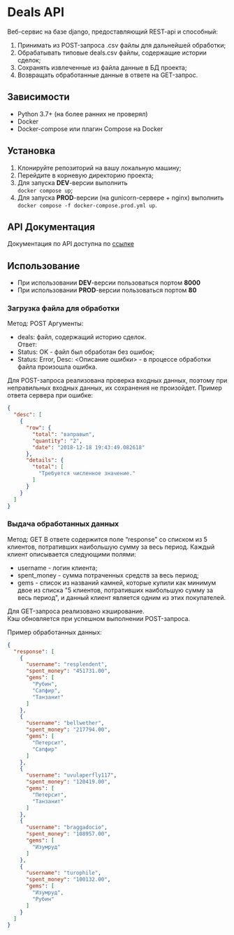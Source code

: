 # Deals API

Веб-сервис на базе django, предоставляющий REST-api и
способный:

1. Принимать из POST-запроса .csv файлы для дальнейшей
обработки;
2. Обрабатывать типовые deals.csv файлы, содержащие истории
сделок;
3. Сохранять извлеченные из файла данные в БД проекта;
4. Возвращать обработанные данные в ответе на GET-запрос.

## Зависимости

- Python 3.7+ (на более ранних не проверял)
- Docker
- Docker-compose или плагин Compose на Docker

## Установка

1. Клонируйте репозиторий на вашу локальную машину;
2. Перейдите в корневую директорию проекта;
3. Для запуска **DEV**-версии выполнить  
`docker compose up`;
4. Для запуска **PROD**-версии (на gunicorn-сервере + nginx) выполнить  
`docker compose -f docker-compose.prod.yml up`.

## API Документация

Документация по API доступна по [ссылке](docs/openapi.yaml)

## Использование

- При использовании **DEV**-версии пользоваться портом **8000**
- При использовании **PROD**-версии пользоваться портом **80**

### Загрузка файла для обработки
Метод: POST
Аргументы:
- deals: файл, содержащий историю сделок.  
Ответ:
- Status: OK - файл был обработан без ошибок;
- Status: Error, Desc: <Описание ошибки> - в процессе
обработки файла произошла ошибка.

Для POST-запроса реализована проверка входных данных,
поэтому при неправильных входных данных, их сохранения 
не произойдет. 
Пример ответа сервера при ошибке:
```json
{
  "desc": [
    {
      "row": {
        "total": "ваправып",
        "quantity": "2",
        "date": "2018-12-18 19:43:49.082618"
      },
      "details": {
        "total": [
          "Требуется численное значение."
        ]
      }
    }
  ]
}
```

### Выдача обработанных данных
Метод: GET
В ответе содержится поле “response” со списком из 5 клиентов,
потративших наибольшую сумму за весь период.
Каждый клиент описывается следующими полями:
- username - логин клиента;
- spent_money - сумма потраченных средств за весь период;
- gems - список из названий камней, которые купили как
минимум двое из списка "5 клиентов, потративших
наибольшую сумму за весь период", и данный клиент
является одним из этих покупателей.

Для GET-запроса реализовано кэширование.  
Кэш обновляется при успешном выполнении POST-запроса.

Пример обработанных данных:

```json
{
  "response": [
    {
      "username": "resplendent",
      "spent_money": "451731.00",
      "gems": [
        "Рубин",
        "Сапфир",
        "Танзанит"
      ]
    },
    {
      "username": "bellwether",
      "spent_money": "217794.00",
      "gems": [
        "Петерсит",
        "Сапфир"
      ]
    },
    {
      "username": "uvulaperfly117",
      "spent_money": "120419.00",
      "gems": [
        "Петерсит",
        "Танзанит"
      ]
    },
    {
      "username": "braggadocio",
      "spent_money": "108957.00",
      "gems": [
        "Изумруд"
      ]
    },
    {
      "username": "turophile",
      "spent_money": "100132.00",
      "gems": [
        "Изумруд",
        "Рубин"
      ]
    }
  ]
}
```
